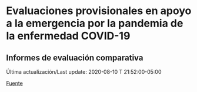 # Evaluaciones provisionales en apoyo a la emergencia por la pandemia de la enfermedad COVID-19
## Informes de evaluación comparativa

Última actualización/Last update: 2020-08-10 T 21:52:00-05:00

 [Fuente](https://www.gob.mx/salud/documentos/evaluaciones-provisionales-en-apoyo-a-la-emergencia-por-la-pandemia-de-la-enfermedad-covid-19?state=published)
